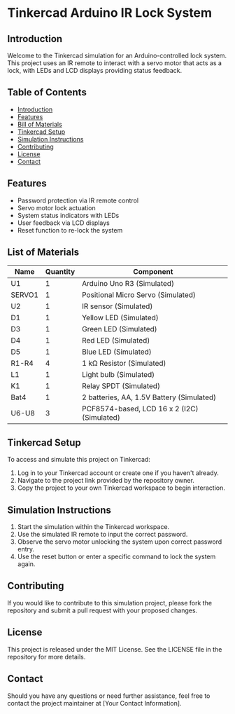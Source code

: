 # Tinkercad Arduino IR Lock System

## Introduction
Welcome to the Tinkercad simulation for an Arduino-controlled lock system. This project uses an IR remote to interact with a servo motor that acts as a lock, with LEDs and LCD displays providing status feedback.

## Table of Contents
- [Introduction](#introduction)
- [Features](#features)
- [Bill of Materials](#bill-of-materials)
- [Tinkercad Setup](#tinkercad-setup)
- [Simulation Instructions](#simulation-instructions)
- [Contributing](#contributing)
- [License](#license)
- [Contact](#contact)

## Features
- Password protection via IR remote control
- Servo motor lock actuation
- System status indicators with LEDs
- User feedback via LCD displays
- Reset function to re-lock the system

## List of Materials
| Name   | Quantity | Component                       |
| ------ | -------- | ------------------------------- |
| U1     | 1        | Arduino Uno R3 (Simulated)      |
| SERVO1 | 1        | Positional Micro Servo (Simulated) |
| U2     | 1        | IR sensor (Simulated)           |
| D1     | 1        | Yellow LED (Simulated)          |
| D3     | 1        | Green LED (Simulated)           |
| D4     | 1        | Red LED (Simulated)             |
| D5     | 1        | Blue LED (Simulated)            |
| R1-R4  | 4        | 1 kΩ Resistor (Simulated)       |
| L1     | 1        | Light bulb (Simulated)          |
| K1     | 1        | Relay SPDT (Simulated)          |
| Bat4   | 1        | 2 batteries, AA, 1.5V Battery (Simulated) |
| U6-U8  | 3        | PCF8574-based, LCD 16 x 2 (I2C) (Simulated) |

## Tinkercad Setup
To access and simulate this project on Tinkercad:
1. Log in to your Tinkercad account or create one if you haven't already.
2. Navigate to the project link provided by the repository owner.
3. Copy the project to your own Tinkercad workspace to begin interaction.

## Simulation Instructions
1. Start the simulation within the Tinkercad workspace.
2. Use the simulated IR remote to input the correct password.
3. Observe the servo motor unlocking the system upon correct password entry.
4. Use the reset button or enter a specific command to lock the system again.

## Contributing
If you would like to contribute to this simulation project, please fork the repository and submit a pull request with your proposed changes.

## License
This project is released under the MIT License. See the LICENSE file in the repository for more details.

## Contact
Should you have any questions or need further assistance, feel free to contact the project maintainer at [Your Contact Information].
